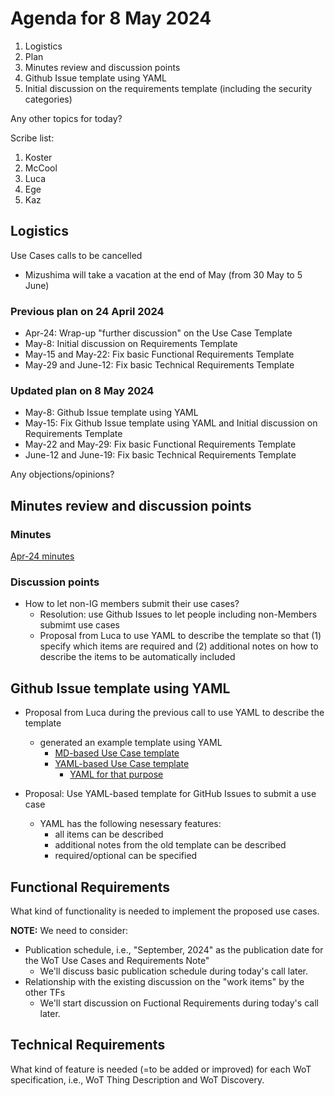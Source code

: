 # Agenda for 8 May 2024
1. Logistics
1. Plan
1. Minutes review and discussion points
1. Github Issue template using YAML
1. Initial discussion on the requirements template (including the security categories)

Any other topics for today?

Scribe list:
1. Koster
1. McCool
1. Luca
1. Ege
1. Kaz

## Logistics
Use Cases calls to be cancelled
* Mizushima will take a vacation at the end of May (from 30 May to 5 June)

### Previous plan on 24 April 2024
* Apr-24: Wrap-up "further discussion" on the Use Case Template
* May-8: Initial discussion on Requirements Template
* May-15 and May-22: Fix basic Functional Requirements Template
* May-29 and June-12: Fix basic Technical Requirements Template

### Updated plan on 8 May 2024
* May-8: Github Issue template using YAML
* May-15: Fix Github Issue template using YAML and Initial discussion on Requirements Template
* May-22 and May-29: Fix basic Functional Requirements Template
* June-12 and June-19: Fix basic Technical Requirements Template

Any objections/opinions?

## Minutes review and discussion points

### Minutes

[Apr-24 minutes](https://www.w3.org/2024/04/24-wot-uc-minutes.html)

### Discussion points
* How to let non-IG members submit their use cases?
    * Resolution: use Github Issues to let people including non-Members submimt use cases
    * Proposal from Luca to use YAML to describe the template so that (1) specify which items are required and (2) additional notes on how to describe the items to be automatically included

## Github Issue template using YAML

* Proposal from Luca during the previous call to use YAML to describe the template
    * generated an example template using YAML
        * [MD-based Use Case template](https://github.com/w3c/wot-usecases/blob/main/USE-CASES/use-case-template-2024.md)
        * [YAML-based Use Case template](https://github.com/w3c/wot-usecases/issues/new?assignees=&labels=UC&projects=&template=subsection-test.yml&title=Add+new+use+case%3A+%3Ctitle%3E)
            * [YAML for that purpose](https://github.com/w3c/wot-usecases/blob/main/.github/ISSUE_TEMPLATE/subsection-test.yml)

* Proposal: Use YAML-based template for GitHub Issues to submit a use case
    * YAML has the following nesessary features:
        * all items can be described
        * additional notes from the old template can be described
        * required/optional can be specified

## Functional Requirements
What kind of functionality is needed to implement the proposed use cases.

**NOTE:** We need to consider:
* Publication schedule, i.e., "September, 2024" as the publication date for the WoT Use Cases and Requirements Note"
    * We'll discuss basic publication schedule during today's call later.
* Relationship with the existing discussion on the "work items" by the other TFs
    * We'll start discussion on Fuctional Requirements during today's call later.

## Technical Requirements
What kind of feature is needed (=to be added or improved) for each WoT specification, i.e., WoT Thing Description and WoT Discovery.

